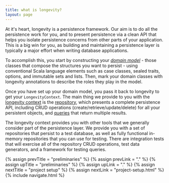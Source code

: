 ```yaml
---
title: what is longevity?
layout: page
---
```


At it's heart, longevity is a persistence framework. Our aim is to do all the persistence work for
you, and to present persistence via a clean API that helps you isolate persistence concerns from
other parts of your application. This is a big win for you, as building and maintaining a
persistence layer is typically a major effort when writing database applications.

To accomplish this, you start by constructing your [_domain model_](../model) - those classes that
compose the structures you want to persist - using conventional Scala language elements such as case
classes, sealed traits, options, and immutable sets and lists. Then, mark your domain classes with
longevity annotations to describe the roles they play in the model.

Once you have set up your domain model, you pass it back to longevity to get your
`LongevityContext`. The main thing we provide to you with the [longevity context](../context) is the
[repository](../repo), which presents a complete persistence API, including CRUD operations
(create/retrieve/update/delete) for all your persistent objects, and [queries](../query) that return
multiple results.

The longevity context provides you with other tools that we generally consider part of the
persistence layer. We provide you with a set of repositories that persist to a test database, as
well as fully functional in-memory repositories that you can use for testing. There are integration
tests that will exercise all of the repository CRUD operations, test data generators, and a
framework for testing queries.

{% assign prevTitle = "preliminaries" %}
{% assign prevLink  = "." %}
{% assign upTitle   = "preliminaries" %}
{% assign upLink    = "." %}
{% assign nextTitle = "project setup" %}
{% assign nextLink  = "project-setup.html" %}
{% include navigate.html %}
